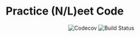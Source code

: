 # Practice (N/L)eet Code

<div align="center">
  <img src="https://codecov.io/gh/hamzzgab/BinaryBlackHole/branch/main/graph/badge.svg" alt="Codecov" />
  <img src="https://github.com/hamzzgab/BinaryBlackHole/actions/workflows/ci.yml/badge.svg" alt="Build Status" />
</div>